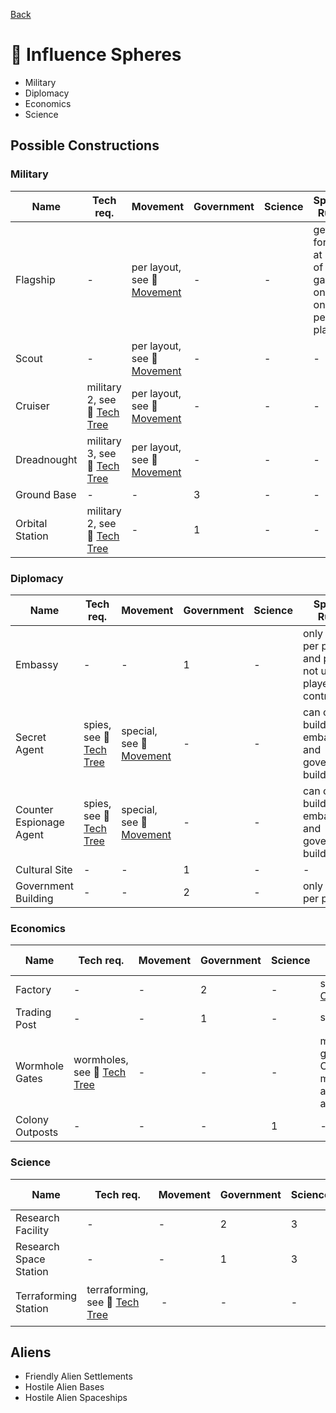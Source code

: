 [Back](https://github.com/haslo/space4x/blob/master/readme.md)

# :gem: Influence Spheres

* Military
* Diplomacy
* Economics
* Science

## Possible Constructions

### Military

| Name | Tech req. | Movement | Government | Science | Special Rules |
|---|---|---|---|---|---|
| Flagship | - | per layout, see :vertical_traffic_light: [Movement](https://github.com/haslo/space4x/blob/master/movement.md) | - | - | get one for free at start of game, only one per player |
| Scout | - | per layout, see :vertical_traffic_light: [Movement](https://github.com/haslo/space4x/blob/master/movement.md) | - | - | - |
| Cruiser | military 2, see :satellite: [Tech Tree](https://github.com/haslo/space4x/blob/master/tech_tree.md) | per layout, see :vertical_traffic_light: [Movement](https://github.com/haslo/space4x/blob/master/movement.md) | - | - | - |
| Dreadnought | military 3, see :satellite: [Tech Tree](https://github.com/haslo/space4x/blob/master/tech_tree.md) | per layout, see :vertical_traffic_light: [Movement](https://github.com/haslo/space4x/blob/master/movement.md) | - | - | - |
| Ground Base | - | - | 3 | - | - |
| Orbital Station | military 2, see :satellite: [Tech Tree](https://github.com/haslo/space4x/blob/master/tech_tree.md) | - | 1 | - | - |

### Diplomacy

| Name | Tech req. | Movement | Government | Science | Special Rules |
|---|---|---|---|---|---|
| Embassy | - | - | 1 | - | only one per player and planet not under player's control |
| Secret Agent | spies, see :satellite: [Tech Tree](https://github.com/haslo/space4x/blob/master/tech_tree.md) | special, see :vertical_traffic_light: [Movement](https://github.com/haslo/space4x/blob/master/movement.md) | - | - | can only build in embassy and government building |
| Counter Espionage Agent | spies, see :satellite: [Tech Tree](https://github.com/haslo/space4x/blob/master/tech_tree.md) | special, see :vertical_traffic_light: [Movement](https://github.com/haslo/space4x/blob/master/movement.md) | - | - | can only build in embassy and government building |
| Cultural Site | - | - | 1 | - | - |
| Government Building | - | - | 2 | - | only one per planet |

### Economics

| Name | Tech req. | Movement | Government | Science | Special Rules |
|---|---|---|---|---|---|
| Factory | - | - | 2 | - | see :construction: [Construction](https://github.com/haslo/space4x/blob/master/construction.md) |
| Trading Post | - | - | 1 | - | see :moneybag: [Trade](https://github.com/haslo/space4x/blob/master/trade.md) |
| Wormhole Gates | wormholes, see :satellite: [Tech Tree](https://github.com/haslo/space4x/blob/master/tech_tree.md) | - | - | - | matching gates (A, B, C) enable movement as if adjacent |
| Colony Outposts | - | - | -  | 1 | - |

### Science

| Name | Tech req. | Movement | Government | Science | Special Rules |
|---|---|---|---|---|---|
| Research Facility | - | - | 2 | 3 | - |
| Research Space Station | - | - | 1 | 3 | - |
| Terraforming Station | terraforming, see :satellite: [Tech Tree](https://github.com/haslo/space4x/blob/master/tech_tree.md) | - | - | - | terraforming, see :earth_africa: [Planets](https://github.com/haslo/space4x/blob/master/planets.md) |

## Aliens

* Friendly Alien Settlements
* Hostile Alien Bases
* Hostile Alien Spaceships
